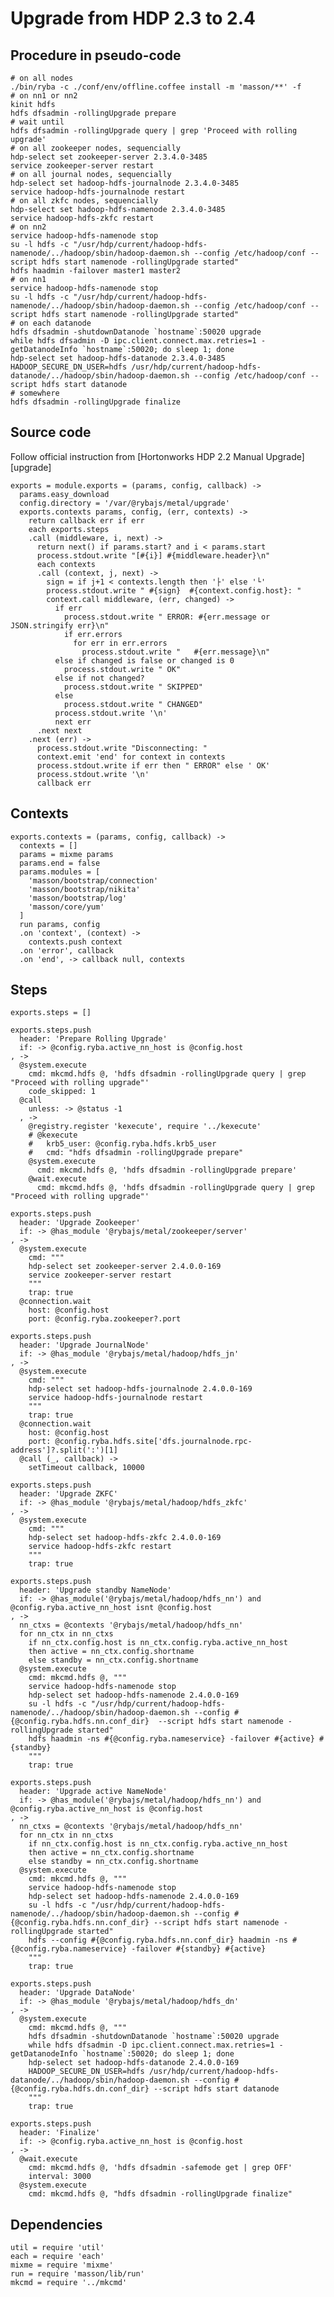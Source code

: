 
# Upgrade from HDP 2.3 to 2.4

## Procedure in pseudo-code

```
# on all nodes
./bin/ryba -c ./conf/env/offline.coffee install -m 'masson/**' -f
# on nn1 or nn2
kinit hdfs
hdfs dfsadmin -rollingUpgrade prepare
# wait until
hdfs dfsadmin -rollingUpgrade query | grep 'Proceed with rolling upgrade'
# on all zookeeper nodes, sequencially
hdp-select set zookeeper-server 2.3.4.0-3485
service zookeeper-server restart
# on all journal nodes, sequencially
hdp-select set hadoop-hdfs-journalnode 2.3.4.0-3485
service hadoop-hdfs-journalnode restart
# on all zkfc nodes, sequencially
hdp-select set hadoop-hdfs-namenode 2.3.4.0-3485
service hadoop-hdfs-zkfc restart
# on nn2
service hadoop-hdfs-namenode stop
su -l hdfs -c "/usr/hdp/current/hadoop-hdfs-namenode/../hadoop/sbin/hadoop-daemon.sh --config /etc/hadoop/conf --script hdfs start namenode -rollingUpgrade started"
hdfs haadmin -failover master1 master2
# on nn1
service hadoop-hdfs-namenode stop
su -l hdfs -c "/usr/hdp/current/hadoop-hdfs-namenode/../hadoop/sbin/hadoop-daemon.sh --config /etc/hadoop/conf --script hdfs start namenode -rollingUpgrade started"
# on each datanode
hdfs dfsadmin -shutdownDatanode `hostname`:50020 upgrade
while hdfs dfsadmin -D ipc.client.connect.max.retries=1 -getDatanodeInfo `hostname`:50020; do sleep 1; done
hdp-select set hadoop-hdfs-datanode 2.3.4.0-3485
HADOOP_SECURE_DN_USER=hdfs /usr/hdp/current/hadoop-hdfs-datanode/../hadoop/sbin/hadoop-daemon.sh --config /etc/hadoop/conf --script hdfs start datanode
# somewhere
hdfs dfsadmin -rollingUpgrade finalize
```

## Source code

Follow official instruction from [Hortonworks HDP 2.2 Manual Upgrade][upgrade]

    exports = module.exports = (params, config, callback) ->
      params.easy_download
      config.directory = '/var/@rybajs/metal/upgrade'
      exports.contexts params, config, (err, contexts) ->
        return callback err if err
        each exports.steps
        .call (middleware, i, next) ->
          return next() if params.start? and i < params.start
          process.stdout.write "[#{i}] #{middleware.header}\n"
          each contexts
          .call (context, j, next) ->
            sign = if j+1 < contexts.length then '├' else '└'
            process.stdout.write " #{sign}  #{context.config.host}: "
            context.call middleware, (err, changed) ->
              if err
                process.stdout.write " ERROR: #{err.message or JSON.stringify err}\n"
                if err.errors
                  for err in err.errors
                    process.stdout.write "   #{err.message}\n"
              else if changed is false or changed is 0
                process.stdout.write " OK"
              else if not changed?
                process.stdout.write " SKIPPED"
              else
                process.stdout.write " CHANGED"
              process.stdout.write '\n'
              next err
          .next next
        .next (err) ->
          process.stdout.write "Disconnecting: "
          context.emit 'end' for context in contexts
          process.stdout.write if err then " ERROR" else ' OK'
          process.stdout.write '\n'
          callback err

## Contexts

    exports.contexts = (params, config, callback) ->
      contexts = []
      params = mixme params
      params.end = false
      params.modules = [
        'masson/bootstrap/connection'
        'masson/bootstrap/nikita'
        'masson/bootstrap/log'
        'masson/core/yum'
      ]
      run params, config
      .on 'context', (context) ->
        contexts.push context
      .on 'error', callback
      .on 'end', -> callback null, contexts

## Steps

    exports.steps = []

    exports.steps.push
      header: 'Prepare Rolling Upgrade'
      if: -> @config.ryba.active_nn_host is @config.host
    , ->
      @system.execute
        cmd: mkcmd.hdfs @, 'hdfs dfsadmin -rollingUpgrade query | grep "Proceed with rolling upgrade"'
        code_skipped: 1
      @call
        unless: -> @status -1
      , ->
        @registry.register 'kexecute', require '../kexecute'
        # @kexecute
        #   krb5_user: @config.ryba.hdfs.krb5_user
        #   cmd: "hdfs dfsadmin -rollingUpgrade prepare"
        @system.execute
          cmd: mkcmd.hdfs @, 'hdfs dfsadmin -rollingUpgrade prepare'
        @wait.execute
          cmd: mkcmd.hdfs @, 'hdfs dfsadmin -rollingUpgrade query | grep "Proceed with rolling upgrade"'

    exports.steps.push
      header: 'Upgrade Zookeeper'
      if: -> @has_module '@rybajs/metal/zookeeper/server'
    , ->
      @system.execute
        cmd: """
        hdp-select set zookeeper-server 2.4.0.0-169
        service zookeeper-server restart
        """
        trap: true
      @connection.wait
        host: @config.host
        port: @config.ryba.zookeeper?.port

    exports.steps.push
      header: 'Upgrade JournalNode'
      if: -> @has_module '@rybajs/metal/hadoop/hdfs_jn'
    , ->
      @system.execute
        cmd: """
        hdp-select set hadoop-hdfs-journalnode 2.4.0.0-169
        service hadoop-hdfs-journalnode restart
        """
        trap: true
      @connection.wait
        host: @config.host
        port: @config.ryba.hdfs.site['dfs.journalnode.rpc-address']?.split(':')[1]
      @call (_, callback) ->
        setTimeout callback, 10000

    exports.steps.push
      header: 'Upgrade ZKFC'
      if: -> @has_module '@rybajs/metal/hadoop/hdfs_zkfc'
    , ->
      @system.execute
        cmd: """
        hdp-select set hadoop-hdfs-zkfc 2.4.0.0-169
        service hadoop-hdfs-zkfc restart
        """
        trap: true

    exports.steps.push
      header: 'Upgrade standby NameNode'
      if: -> @has_module('@rybajs/metal/hadoop/hdfs_nn') and @config.ryba.active_nn_host isnt @config.host
    , ->
      nn_ctxs = @contexts '@rybajs/metal/hadoop/hdfs_nn'
      for nn_ctx in nn_ctxs
        if nn_ctx.config.host is nn_ctx.config.ryba.active_nn_host
        then active = nn_ctx.config.shortname
        else standby = nn_ctx.config.shortname
      @system.execute
        cmd: mkcmd.hdfs @, """
        service hadoop-hdfs-namenode stop
        hdp-select set hadoop-hdfs-namenode 2.4.0.0-169
        su -l hdfs -c "/usr/hdp/current/hadoop-hdfs-namenode/../hadoop/sbin/hadoop-daemon.sh --config #{@config.ryba.hdfs.nn.conf_dir}  --script hdfs start namenode -rollingUpgrade started"
        hdfs haadmin -ns #{@config.ryba.nameservice} -failover #{active} #{standby}
        """
        trap: true

    exports.steps.push
      header: 'Upgrade active NameNode'
      if: -> @has_module('@rybajs/metal/hadoop/hdfs_nn') and @config.ryba.active_nn_host is @config.host
    , ->
      nn_ctxs = @contexts '@rybajs/metal/hadoop/hdfs_nn'
      for nn_ctx in nn_ctxs
        if nn_ctx.config.host is nn_ctx.config.ryba.active_nn_host
        then active = nn_ctx.config.shortname
        else standby = nn_ctx.config.shortname
      @system.execute
        cmd: mkcmd.hdfs @, """
        service hadoop-hdfs-namenode stop
        hdp-select set hadoop-hdfs-namenode 2.4.0.0-169
        su -l hdfs -c "/usr/hdp/current/hadoop-hdfs-namenode/../hadoop/sbin/hadoop-daemon.sh --config #{@config.ryba.hdfs.nn.conf_dir} --script hdfs start namenode -rollingUpgrade started"
        hdfs --config #{@config.ryba.hdfs.nn.conf_dir} haadmin -ns #{@config.ryba.nameservice} -failover #{standby} #{active}
        """
        trap: true

    exports.steps.push
      header: 'Upgrade DataNode'
      if: -> @has_module '@rybajs/metal/hadoop/hdfs_dn'
    , ->
      @system.execute
        cmd: mkcmd.hdfs @, """
        hdfs dfsadmin -shutdownDatanode `hostname`:50020 upgrade
        while hdfs dfsadmin -D ipc.client.connect.max.retries=1 -getDatanodeInfo `hostname`:50020; do sleep 1; done
        hdp-select set hadoop-hdfs-datanode 2.4.0.0-169
        HADOOP_SECURE_DN_USER=hdfs /usr/hdp/current/hadoop-hdfs-datanode/../hadoop/sbin/hadoop-daemon.sh --config #{@config.ryba.hdfs.dn.conf_dir} --script hdfs start datanode
        """
        trap: true

    exports.steps.push
      header: 'Finalize'
      if: -> @config.ryba.active_nn_host is @config.host
    , ->
      @wait.execute
        cmd: mkcmd.hdfs @, 'hdfs dfsadmin -safemode get | grep OFF'
        interval: 3000
      @system.execute
        cmd: mkcmd.hdfs @, "hdfs dfsadmin -rollingUpgrade finalize"

## Dependencies

    util = require 'util'
    each = require 'each'
    mixme = require 'mixme'
    run = require 'masson/lib/run'
    mkcmd = require '../mkcmd'
